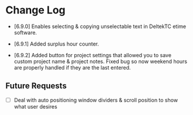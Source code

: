 # Change Log 
- [6.9.0] Enables selecting & copying unselectable text in DeltekTC etime software.

- [6.9.1] Added surplus hour counter.

- [6.9.2] Added button for project settings that allowed you to save custom project name & project notes.
          Fixed bug so now weekend hours are properly handled if they are the last entered.

## Future Requests
- [ ] Deal with auto positioning window dividers & scroll position to show what user desires
